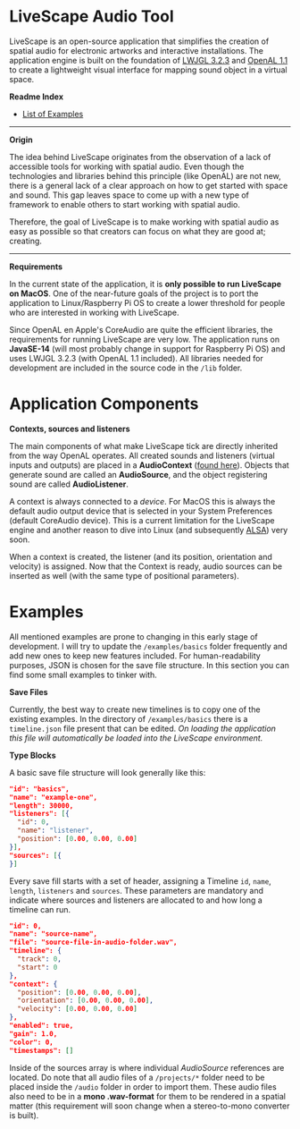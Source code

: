# LiveScape Audio Tool

LiveScape is an open-source application that simplifies the creation of spatial audio for electronic artworks and interactive installations. The application engine is built on the foundation of <a href="https://www.lwjgl.org/" target="_blank">LWJGL 3.2.3</a> and <a href="https://www.openal.org/" target="_blank">OpenAL 1.1</a> to create a lightweight visual interface for mapping sound object in a virtual space.

**Readme Index**

* [List of Examples](#examples)

---

**Origin**

The idea behind LiveScape originates from the observation of a lack of accessible tools for working with spatial audio. Even though the technologies and libraries behind this principle (like OpenAL) are not new, there is a general lack of a clear approach on how to get started with space and sound. This gap leaves space to come up with a new type of framework to enable others to start working with spatial audio.

Therefore, the goal of LiveScape is to make working with spatial audio as easy as possible so that creators can focus on what they are good at; creating.

---

**Requirements**

In the current state of the application, it is **only possible to run LiveScape on MacOS**. One of the near-future goals of the project is to port the application to Linux/Raspberry Pi OS to create a lower threshold for people who are interested in working with LiveScape.

Since OpenAL en Apple's CoreAudio are quite the efficient libraries, the requirements for running LiveScape are very low. The application runs on **JavaSE-14** (will most probably change in support for Raspberry Pi OS) and uses LWJGL 3.2.3 (with OpenAL 1.1 included).
All libraries needed for development are included in the source code in the `/lib` folder.

# Application Components

**Contexts, sources and listeners**

The main components of what make LiveScape tick are directly inherited from the way OpenAL operates. All created sounds and listeners (virtual inputs and outputs) are placed in a **AudioContext** (<a href="https://github.com/Technotronic/LiveScape/blob/master/src/livescape/audio/" target="_blank">found here</a>). Objects that generate sound are called an **AudioSource**, and the object registering sound are called **AudioListener**.

A context is always connected to a *device*. For MacOS this is always the default audio output device that is selected in your System Preferences (default CoreAudio device). This is a current limitation for the LiveScape engine and another reason to dive into Linux (and subsequently <a href="https://www.alsa-project.org/wiki/Main_Page" target="_blank">ALSA</a>) very soon.

When a context is created, the listener (and its position, orientation and velocity) is assigned. Now that the Context is ready, audio sources can be inserted as well (with the same type of positional parameters).

# Examples

All mentioned examples are prone to changing in this early stage of development. I will try to update the `/examples/basics` folder frequently and add new ones to keep new features included. For human-readability purposes, JSON is chosen for the save file structure. In this section you can find some small examples to tinker with.

**Save Files**

Currently, the best way to create new timelines is to copy one of the existing examples. In the directory of `/examples/basics` there is a `timeline.json` file present that can be edited. *On loading the application this file will automatically be loaded into the LiveScape environment.*

**Type Blocks**

A basic save file structure will look generally like this:
```json
"id": "basics",
"name": "example-one",
"length": 30000,
"listeners": [{
  "id": 0,
  "name": "listener",
  "position": [0.00, 0.00, 0.00]
}],
"sources": [{
}]
```

Every save fill starts with a set of header, assigning a Timeline `id`, `name`, `length`, `listeners` and `sources`. These parameters are mandatory and indicate where sources and listeners are allocated to and how long a timeline can run.

```json
"id": 0,
"name": "source-name",
"file": "source-file-in-audio-folder.wav",
"timeline": {
  "track": 0,
  "start": 0
},
"context": {
  "position": [0.00, 0.00, 0.00],
  "orientation": [0.00, 0.00, 0.00],
  "velocity": [0.00, 0.00, 0.00]
},
"enabled": true,
"gain": 1.0,
"color": 0,
"timestamps": []
```

Inside of the sources array is where individual *AudioSource* references are located. Do note that all audio files of a `/projects/*` folder need to be placed inside the `/audio` folder in order to import them. These audio files also need to be in a **mono .wav-format** for them to be rendered in a spatial matter (this requirement will soon change when a stereo-to-mono converter is built).
